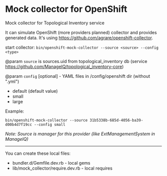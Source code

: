# Mock collector for OpenShift
Mock collector for Topological Inventory service

It can simulate OpenShift (more providers planned) collector and provides generated data.
It's using https://github.com/agrare/openshift-collector.

start collector:
`bin/openshift-mock-collector --source <source> --config <type>`

@param `source` is sources.uid from topological_inventory db
(service https://github.com/ManageIQ/topological_inventory-core)

@param `config` [optional] - YAML files in /config/openshift dir (without ".yml")
 - default (default value)
 - small
 - large

    
Example:
```
bin/openshift-mock-collector --source 31b5338b-685d-4056-ba39-d00b4d7f19cc --config small
```    
_Note: Source is manager for this provider (like ExtManagementSystem in ManageIQ)_
  
---

You can create these local files:
* bundler.d/Gemfile.dev.rb - local gems
* lib/mock_collector/require.dev.rb - local requires
